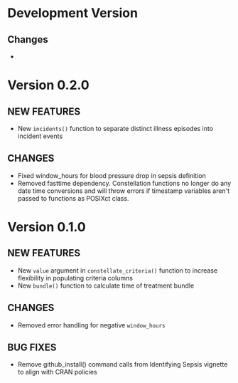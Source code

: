 Development Version
===================

## Changes

* 

Version 0.2.0
===================

## NEW FEATURES
* New `incidents()` function to separate distinct illness episodes into incident events

## CHANGES

* Fixed window_hours for blood pressure drop in sepsis definition
* Removed fasttime dependency. Constellation functions no longer do any date time conversions and will throw errors if timestamp variables aren't passed to functions as POSIXct class.

Version 0.1.0
=============

## NEW FEATURES

* New `value` argument in `constellate_criteria()` function to increase flexibility in populating criteria columns
* New `bundle()` function to calculate time of treatment bundle

## CHANGES

* Removed error handling for negative `window_hours`

## BUG FIXES

* Remove github_install() command calls from Identifying Sepsis vignette to align with CRAN policies
